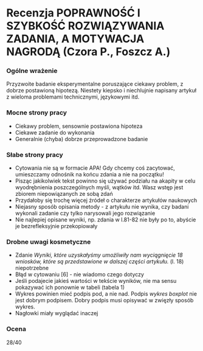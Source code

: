 # Recenzja POPRAWNOŚĆ I SZYBKOŚĆ ROZWIĄZYWANIA ZADANIA, A MOTYWACJA NAGRODĄ (Czora P., Foszcz A.)

### Ogólne wrażenie

Przyzwoite badanie eksperymentalne poruszające ciekawy problem, z dobrze postawioną hipotezą. Niestety kiepsko i niechlujnie napisany artykuł z wieloma problemami technicznymi, językowymi itd.

### Mocne strony pracy

- Ciekawy problem, sensownie postawiona hipoteza
- Ciekawe zadanie do wykonania 
- Generalnie (chyba) dobrze przeprowadzone badanie

### Słabe strony pracy

- Cytowania nie są w formacie APA! Gdy chcemy coś zacytować, umieszczamy odnośnik na końcu zdania a nie na początku!
- Pisząc jakikolwiek tekst powinno się używać podziału na akapity w celu wyodrębnienia poszczególnych myśli, wątków itd. Wasz wstęp jest zbiorem niepowiązanych ze sobą zdań
- Przydałoby się trochę więcej źródeł o charakterze artykułów naukowych
- Niejasny sposób opisania metody - z artykułu nie wynika, czy badani wykonali zadanie czy tylko narysowali jego rozwiązanie
- Nie najlepiej opisane wyniki, np. zdania w l.81-82 nie były po to, abyście je bezrefleksyjnie przekopiowały

### Drobne uwagi kosmetyczne

- Zdanie _Wyniki, które uzyskałyśmy umożliwiły nam wyciągnięcie
18 wniosków, które są przedstawione w dalszej części artykułu._ (l. 18) niepotrzebne
- Błąd w cytowaniu [6] - nie wiadomo czego dotyczy
- Jeśli podajecie jakieś wartości w tekście wyników, nie ma sensu pokazywać ich ponownie w tabeli (tabela 1)
- Wykres powinien mieć podpis pod, a nie nad. Podpis _wykres boxplot_ nie jest dobrym podpisem. Dobry podpis musi opisywać w zwięzły sposób wykres.
- Nagłowki miały wyglądać inaczej

### Ocena 

28/40